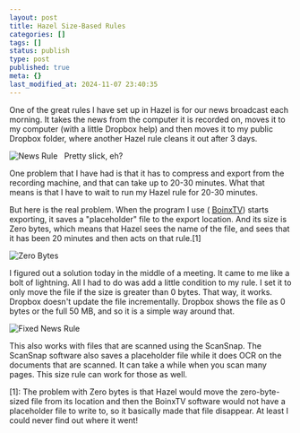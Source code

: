 ```yaml
---
layout: post
title: Hazel Size-Based Rules
categories: []
tags: []
status: publish
type: post
published: true
meta: {}
last_modified_at: 2024-11-07 23:40:35
---
```


One of the great rules I have set up in Hazel is for our news broadcast each morning. It takes the news from the computer it is recorded on, moves it to my computer (with a little Dropbox help) and then moves it to my public Dropbox folder, where another Hazel rule cleans it out after 3 days.


![News Rule](https://dl.dropbox.com/s/rs7pnngr1quyljz/cougar%20news%20rule.png)
 
Pretty slick, eh?


One problem that I have had is that it has to compress and export from the recording machine, and that can take up to 20-30 minutes. What that means is that I have to wait to run my Hazel rule for 20-30 minutes.


But here is the real problem. When the program I use (
[BoinxTV](http://boinx.com/boinxtv/overview/)) starts exporting, it saves a "placeholder" file to the export location. And its size is Zero bytes, which means that Hazel sees the name of the file, and sees that it has been 20 minutes and then acts on that rule.[1]


![Zero Bytes](https://dl.dropbox.com/s/qqe96plh3ygvvgu/zero%20bytes.png)


I figured out a solution today in the middle of a meeting. It came to me like a bolt of lightning. All I had to do was add a little condition to my rule. I set it to only move the file if the size is greater than 0 bytes. That way, it works. Dropbox doesn't update the file incrementally. Dropbox shows the file as 0 bytes or the full 50 MB, and so it is a simple way around that.


![Fixed News Rule](https://dl.dropbox.com/s/88r7hea1ekerrqa/news%20updated.png?dl=1)


This also works with files that are scanned using the ScanSnap. The ScanSnap software also saves a placeholder file while it does OCR on the documents that are scanned. It can take a while when you scan many pages. This size rule can work for those as well.


[1]: The problem with Zero bytes is that Hazel would move the zero-byte-sized file from its location and then the BoinxTV software would not have a placeholder file to write to, so it basically made that file disappear. At least I could never find out where it went!
